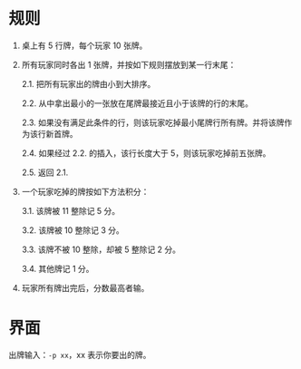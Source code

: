 # 规则
1. 桌上有 5 行牌，每个玩家 10 张牌。

2. 所有玩家同时各出 1 张牌，并按如下规则摆放到某一行末尾：

    2.1. 把所有玩家出的牌由小到大排序。

    2.2. 从中拿出最小的一张放在尾牌最接近且小于该牌的行的末尾。

    2.3. 如果没有满足此条件的行，则该玩家吃掉最小尾牌行所有牌。并将该牌作为该行新首牌。

    2.4. 如果经过 2.2. 的插入，该行长度大于 5，则该玩家吃掉前五张牌。

    2.5. 返回 2.1.

3. 一个玩家吃掉的牌按如下方法积分：
    
    3.1. 该牌被 11 整除记 5 分。

    3.2. 该牌被 10 整除记 3 分。
    
    3.3. 该牌不被 10 整除，却被 5 整除记 2 分。

    3.4. 其他牌记 1 分。

4. 玩家所有牌出完后，分数最高者输。

# 界面
出牌输入：`-p xx`，xx 表示你要出的牌。